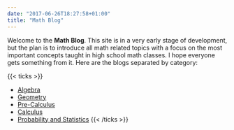 ```yaml
---
date: "2017-06-26T18:27:58+01:00"
title: "Math Blog"
---
```


Welcome to the **Math Blog**. This site is in a very early stage of development,
but the plan is to introduce all math related topics with a focus on the most
important concepts taught in high school math classes. I hope everyone gets
something from it. Here are the blogs separated by category:

{{< ticks >}}
* [Algebra](https://coachshea.github.io/math_blog/tags/algebra)
* [Geometry](https://coachshea.github.io/math_blog/tags/geometry)
* [Pre-Calculus](https://coachshea.github.io/math_blog/tags/pre-calculus)
* [Calculus](/math_blog/tags/pre-calculus)
* [Probability and Statistics](https://coachshea.github.io/tags/statistics)
{{< /ticks >}}
